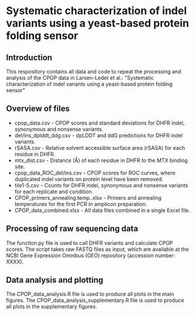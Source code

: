 # Systematic characterization of indel variants using a yeast-based protein folding sensor
## Introduction
This respository contains all data and code to repeat the processing and analysis of the CPOP data in Larsen-Ledet et al.: "Systematic characterization of indel variants using a yeast-based protein folding sensor"

## Overview of files
* cpop_data.csv - CPOP scores and standard deviations for DHFR indel, synonymous and nonsense variants.
* del/ins_dplddt_ddg.csv - dpLDDT and ddG predictions for DHFR indel variants.
* rSASA.csv - Relative solvent accessible surface area (rSASA) for each residue in DHFR.
* mtx_dist.csv - Distance (Å) of each residue in DHFR to the MTX binding site.
* cpop_data_ROC_del/ins.csv - CPOP scores for ROC curves, where duplicated indel variants on protein level have been removed.
* tile1-5.csv - Counts for DHFR indel, synonymous and nonsense variants for each replicate and condition.
* CPOP_primers_annealing.temp..xlsx - Primers and annealing temperatures for the first PCR in amplicon preparation.
* CPOP_data_combined.xlsx - All data files combined in a single Excel file.

## Processing of raw sequencing data
The function.py file is used to call DHFR variants and calculate CPOP scores. The script takes raw FASTQ files as input, which are available at the NCBI Gene Expression Omnibus (GEO) repository (accession number: XXXX).

## Data analysis and plotting
The CPOP_data_analysis.R file is used to produce all plots in the main figures. The CPOP_data_analysis_supplementary.R file is used to produce all plots in the supplementary figures.

